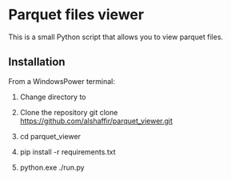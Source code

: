 # Parquet files viewer
This is a small Python script that allows you to view parquet files.

## Installation
From a WindowsPower terminal:
1. Change directory to <working directory> 

2. Clone the repository
git clone https://github.com/alshaffir/parquet_viewer.git

2. cd parquet_viewer
3. pip install -r requirements.txt
4. python.exe ./run.py